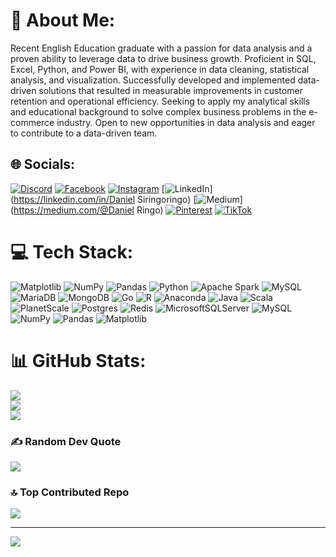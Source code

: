 # 💫 About Me:
Recent English Education graduate with a passion for data analysis and a proven ability to leverage data to drive business growth. Proficient in SQL, Excel, Python, and Power BI, with experience in data cleaning, statistical analysis, and visualization. Successfully developed and implemented data-driven solutions that resulted in measurable improvements in customer retention and operational efficiency. Seeking to apply my analytical skills and educational background to solve complex business problems in the e-commerce industry. Open to new opportunities in data analysis and eager to contribute to a data-driven team.


## 🌐 Socials:
[![Discord](https://img.shields.io/badge/Discord-%237289DA.svg?logo=discord&logoColor=white)](https://discord.gg/Abel23) [![Facebook](https://img.shields.io/badge/Facebook-%231877F2.svg?logo=Facebook&logoColor=white)](https://facebook.com/Joy) [![Instagram](https://img.shields.io/badge/Instagram-%23E4405F.svg?logo=Instagram&logoColor=white)](https://instagram.com/danielringo_) [![LinkedIn](https://img.shields.io/badge/LinkedIn-%230077B5.svg?logo=linkedin&logoColor=white)](https://linkedin.com/in/Daniel Siringoringo) [![Medium](https://img.shields.io/badge/Medium-12100E?logo=medium&logoColor=white)](https://medium.com/@Daniel Ringo) [![Pinterest](https://img.shields.io/badge/Pinterest-%23E60023.svg?logo=Pinterest&logoColor=white)](https://pinterest.com/Joy) [![TikTok](https://img.shields.io/badge/TikTok-%23000000.svg?logo=TikTok&logoColor=white)](https://tiktok.com/@Daniel) 

# 💻 Tech Stack:
![Matplotlib](https://img.shields.io/badge/Matplotlib-%23ffffff.svg?style=for-the-badge&logo=Matplotlib&logoColor=black) ![NumPy](https://img.shields.io/badge/numpy-%23013243.svg?style=for-the-badge&logo=numpy&logoColor=white) ![Pandas](https://img.shields.io/badge/pandas-%23150458.svg?style=for-the-badge&logo=pandas&logoColor=white) ![Python](https://img.shields.io/badge/python-3670A0?style=for-the-badge&logo=python&logoColor=ffdd54) ![Apache Spark](https://img.shields.io/badge/Apache%20Spark-FDEE21?style=for-the-badge&logo=apachespark&logoColor=black) ![MySQL](https://img.shields.io/badge/mysql-4479A1.svg?style=for-the-badge&logo=mysql&logoColor=white) ![MariaDB](https://img.shields.io/badge/MariaDB-003545?style=for-the-badge&logo=mariadb&logoColor=white) ![MongoDB](https://img.shields.io/badge/MongoDB-%234ea94b.svg?style=for-the-badge&logo=mongodb&logoColor=white) ![Go](https://img.shields.io/badge/go-%2300ADD8.svg?style=for-the-badge&logo=go&logoColor=white) ![R](https://img.shields.io/badge/r-%23276DC3.svg?style=for-the-badge&logo=r&logoColor=white) ![Anaconda](https://img.shields.io/badge/Anaconda-%2344A833.svg?style=for-the-badge&logo=anaconda&logoColor=white) ![Java](https://img.shields.io/badge/java-%23ED8B00.svg?style=for-the-badge&logo=openjdk&logoColor=white) ![Scala](https://img.shields.io/badge/scala-%23DC322F.svg?style=for-the-badge&logo=scala&logoColor=white) ![PlanetScale](https://img.shields.io/badge/planetscale-%23000000.svg?style=for-the-badge&logo=planetscale&logoColor=white) ![Postgres](https://img.shields.io/badge/postgres-%23316192.svg?style=for-the-badge&logo=postgresql&logoColor=white) ![Redis](https://img.shields.io/badge/redis-%23DD0031.svg?style=for-the-badge&logo=redis&logoColor=white) ![MicrosoftSQLServer](https://img.shields.io/badge/Microsoft%20SQL%20Server-CC2927?style=for-the-badge&logo=microsoft%20sql%20server&logoColor=white) ![MySQL](https://img.shields.io/badge/mysql-4479A1.svg?style=for-the-badge&logo=mysql&logoColor=white) ![NumPy](https://img.shields.io/badge/numpy-%23013243.svg?style=for-the-badge&logo=numpy&logoColor=white) ![Pandas](https://img.shields.io/badge/pandas-%23150458.svg?style=for-the-badge&logo=pandas&logoColor=white) ![Matplotlib](https://img.shields.io/badge/Matplotlib-%23ffffff.svg?style=for-the-badge&logo=Matplotlib&logoColor=black)
# 📊 GitHub Stats:
![](https://github-readme-stats.vercel.app/api?username=Danielringo&theme=dark&hide_border=false&include_all_commits=true&count_private=false)<br/>
![](https://github-readme-streak-stats.herokuapp.com/?user=Danielringo&theme=dark&hide_border=false)<br/>
![](https://github-readme-stats.vercel.app/api/top-langs/?username=Danielringo&theme=dark&hide_border=false&include_all_commits=true&count_private=false&layout=compact)

### ✍️ Random Dev Quote
![](https://quotes-github-readme.vercel.app/api?type=horizontal&theme=radical)

### 🔝 Top Contributed Repo
![](https://github-contributor-stats.vercel.app/api?username=Danielringo&limit=5&theme=dark&combine_all_yearly_contributions=true)

---
[![](https://visitcount.itsvg.in/api?id=Danielringo&icon=0&color=0)](https://visitcount.itsvg.in)

<!-- Proudly created with GPRM ( https://gprm.itsvg.in ) -->
